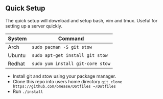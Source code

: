 ## Quick Setup ##
The quick setup will download and setup bash, vim and tmux. Useful for setting up a server quickly.

| System | Command                         |
| ------ | ------------------------------- |
| Arch   | `sudo pacman -S git stow`       |
| Ubuntu | `sudo apt-get install git stow` |
| Redhat | `sudo yum install git-core stow` |

 - Install git and stow using your package manager.
 - Clone this repo into users home directory `git clone https://github.com/bmease/Dotfiles ~/Dotfiles`
 - Run `./install`
